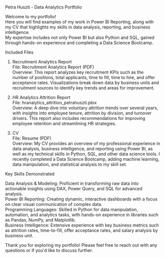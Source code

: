 Petra Huszti - Data Analytics Portfolio  
  
Welcome to my portfolio!   
Here you will find examples of my work in Power BI Reporting, along with my CV that highlights my skills in data analysis, reporting, and business intelligence.   
My expertise includes not only Power BI but also Python and SQL, gained through hands-on experience and completing a Data Science Bootcamp.  

Included Files  
1. Recruitment Analytics Report  
File: Recruitment Analytics Report (PDF)  
Overview: This report analyzes key recruitment KPIs such as the number of positions, total applicants, time to fill, time to hire, and offer acceptance rates. Visualizations break down data by business units and recruitment sources to identify key trends and areas for improvement.
  
2. HR Analytics Attrition Report  
File: hranalytics_attrition_petrahuszti.pbix  
Overview: A deep dive into voluntary attrition trends over several years, with insights into employee tenure, attrition by division, and turnover drivers. This report also includes recommendations for improving employee retention and streamlining HR strategies.
  
3. CV  
File: Resume (PDF)  
Overview: My CV provides an overview of my professional experience in data analysis, business intelligence, and reporting using Power BI, as well as my technical skills in Python, SQL, and other data science tools. I recently completed a Data Science Bootcamp, adding machine learning, data manipulation, and statistical analysis to my skill set.
  
Key Skills Demonstrated  
  
Data Analysis & Modeling: Proficient in transforming raw data into actionable insights using DAX, Power Query, and SQL for advanced analysis.  
Power BI Reporting: Creating dynamic, interactive dashboards with a focus on clear visual communication of complex data.  
Programming Languages: Skilled in Python for data manipulation, automation, and analytics tasks, with hands-on experience in libraries such as Pandas, NumPy, and Matplotlib.  
Business Intelligence: Extensive experience with key business metrics such as attrition rates, time-to-fill, offer acceptance rates, and salary analysis by business unit.  
  
Thank you for exploring my portfolio! Please feel free to reach out with any questions or if you'd like to discuss further.
